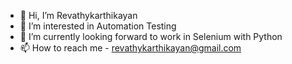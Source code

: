 - 👋 Hi, I’m Revathykarthikayan
- 👀 I’m interested in Automation Testing
- 🌱 I’m currently looking  forward to work in Selenium with Python
- 📫 How to reach me - revathykarthikayan@gmail.com
